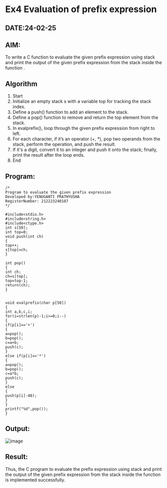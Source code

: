 # Ex4 Evaluation of prefix expression
## DATE:24-02-25
## AIM:
To write a C function to evaluate the given prefix expression using stack and print the output of the given prefix expression from the stack inside the function . 

## Algorithm
1. Start 
2. Initialize an empty stack s with a variable top for tracking the stack index. 
3. Define a push() function to add an element to the stack. 
4. Define a pop() function to remove and return the top element from the stack. 
5. In evalprefix(), loop through the given prefix expression from right to left. 
6. For each character, if it’s an operator (+, *), pop two operands from the stack, perform the 
   operation, and push the result. 
7. If it's a digit, convert it to an integer and push it onto the stack; finally, print the result after 
   the loop ends. 
8. End   

## Program:
```
/*
Program to evaluate the given prefix expression
Developed by:YENUGANTI PRATHYUSHA
RegisterNumber: 212223240187
*/
```
```
#include<stdio.h> 
#include<string.h> 
#include<ctype.h> 
int s[50]; 
int top=0; 
void push(int ch) 
{ 
top++; 
s[top]=ch; 
} 
 
int pop() 
{ 
int ch; 
ch=s[top]; 
top=top-1; 
return(ch); 
} 
  
  
void evalprefix(char p[50]) 
{ 
int a,b,c,i; 
for(i=strlen(p)-1;i>=0;i--) 
{ 
if(p[i]=='+') 
{ 
a=pop(); 
b=pop(); 
c=a+b; 
push(c); 
} 
else if(p[i]=='*') 
{ 
a=pop(); 
b=pop(); 
c=a*b; 
push(c); 
} 
else 
{ 
push(p[i]-48); 
} 
} 
printf("%d",pop()); 
} 
```
## Output:
![image](https://github.com/user-attachments/assets/06dc0669-54c2-40d8-bb44-4886fe033702)

## Result:
Thus, the C program to evaluate the prefix expression using stack and print the output of the given prefix expression from the stack inside the function is implemented successfully.

